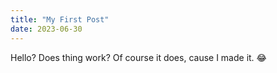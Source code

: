 ```yaml
---
title: "My First Post"
date: 2023-06-30 
---
```


Hello? Does thing work?
Of course it does, cause I made it. 😂
